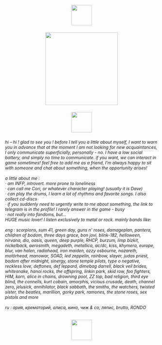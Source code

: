 <div align="center">
  <img height="67" src="https://psv4.userapi.com/s/v1/d/zsXAZ9extANWiA_e8u0r-ymkB9iw6fDwI7rvlPVM7vgNo58lCL3jdrzxREAcWdiCMN6Ky2IXzBVIheq_hunMBumlN3f8EG4NZRzaYnY4nEDfQTUes0PS-w/Bez_nazvania553_20250327214407.png"  />
</div>

###

<div align="center">
  <img height="239" src="https://vk.com/doc784326639_686649595?hash=J2mIqnSafV6B2qxNY5kCGXeUZhSTZH6zYzc7GeZoKOH&dl=5KZE5x7VL8POTWMv3dqwDCBFvT4q4dlmucgmqq8T2lc&api=1&no_preview=1"  />
</div>

###

<div align="center">
  <img height="67" src="https://psv4.userapi.com/s/v1/d/zsXAZ9extANWiA_e8u0r-ymkB9iw6fDwI7rvlPVM7vgNo58lCL3jdrzxREAcWdiCMN6Ky2IXzBVIheq_hunMBumlN3f8EG4NZRzaYnY4nEDfQTUes0PS-w/Bez_nazvania553_20250327214407.png"  />
</div>

###

<h6 align="left">hi – hi ! glad to see you ! before I tell you a little about myself, I want to warn you in advance that at the moment I am not looking for new acquaintances, I only communicate superficially, personally - no. I have a low social battery, and simply no time to communicate. if you want, we can interact in game sometimes!  feel free to add me as a friend, I'm always happy to sit with someone and chat about something, when the opportunity arises!<br><br>a little about me :<br>· am INFP, introvert. more prone to loneliness<br>· can call me Cori, or whatever character playing! (usually it is Dave)<br>· can play the drums, I learn a lot of rhythms and favorite songs. I also collect cd-discs<br>· if you suddenly need to urgently write to me about something, the link to telegram is in the profile! I rarely answer in the game - busy<br>· not really into fandoms, but...<br>HUGE music lover! I listen exclusively to metal or rock. mainly bands like:<br><br>eng : scorpions, sum 41, green day, guns n' roses, damageplan, pantera, children of bodom, three days grace, bon jovi, blink-182, helloween, nirvana, dio, oasis, queen, deep purple, RHCP, burzum, limp bizkit, nickelback, aerosmith, megadeth, metallica, ac/dc, kiss, khymera, europe, blur, van halen, radiohead, iron maiden, ozzy osbourne, nazareth, motörhead, manowar, SOAD, led zeppelin, rainbow, slayer, judas priest, bodom after midnight, sinergy, stone temple pilots, type o negative, reckless love, deftones, def leppard, dimebag darrell, black veil brides, whitesnake, hanoi rocks, the offspring, linkin park, skid row, foo fighters, HIM, korn, alice in chains, drowning pool, ZZ top, bad religion, third eye blind, the connells, kurt cobain, amorphis, vicious crusade, death, channel zero, jelusick, annihilator, black sabbath, the smiths, the watchers, twisted sister, the beatles, marillion, gorky park, ramones, the stone roses, sex pistols and more<br><br>ru : ария, крематорий, алиса, кино, чиж & co, ляпис, brutto, RONDO</h6>

###

<div align="center">
  <img height="67" src="https://psv4.userapi.com/s/v1/d/zsXAZ9extANWiA_e8u0r-ymkB9iw6fDwI7rvlPVM7vgNo58lCL3jdrzxREAcWdiCMN6Ky2IXzBVIheq_hunMBumlN3f8EG4NZRzaYnY4nEDfQTUes0PS-w/Bez_nazvania553_20250327214407.png"  />
</div>

###
